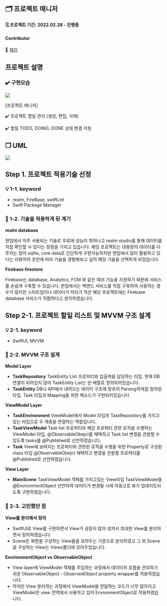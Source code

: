 ## 🗂 프로젝트 매니저

#### 🗓️ 프로젝트 기간: 2022.02.28 - 진행중

#### Contributor
🐹 [제리](https://github.com/llghdud921)


## 프로젝트 설명

### ✔️ 구현모습

![](https://i.imgur.com/U7tMJTt.gif)


[프로젝트 매니저]

✔️ 프로젝트 할일 관리 (생성, 편집, 삭제)

✔️ 할일 TODO, DOING, DONE 상태 변경 지원


## ❐ UML

![](https://i.imgur.com/V3BGscD.png)


## Step 1. 프로젝트 적용기술 선정

### 💡 1-1. keyword

- realm, FireBase, swiftLint
- Swift Package Manager

### 🤔 1-2. 기술을 적용하게 된 계기

**realm database** 

현업에서 자주 사용되는 기술로 무료에 성능이 뛰어나고 realm studio를 통해 데이터를 직접 확인할 수 있다는 장점을 가지고 있습니다.
해당 프로젝트는 대용량의 데이터를 다루지는 않아 sqlite, core data로 간단하게 구현가능하지만 현업에서 많이 활용하고 있다는 리뷰어의 조언에 따라 기술을 경험해보고 싶어 해당 기술을 선택하게 되었습니다.

**Firebase firestore**

Firebase는 database, Analytics, FCM 와 같은 여러 기능을 지원하기 때문에 서비스를 손쉽게 구축할 수 있습니다.
현업에서는 백엔드 서비스를 직접 구축하여 사용하는 경우가 많지만 스타트업이나 데이터가 처리가 적은 해당 프로젝트에는 Firebase database 서비스가 적합하다고 생각하였습니다.



## Step 2-1. 프로젝트 할일 리스트 및 MVVM 구조 설계

### 💡 2-1. keyword

- SwiftUI, MVVM

### 🤔 2-2. MVVM 구조 설계

**Model Layer**
- **TaskRepository**
    TaskEntity List 프로퍼티와 입출력을 담당하는 타입.
현재 DB 연결이 되어있지 않아 TaskEntity List는 빈 배열로 정의되어있습니다.
- **TaskEntity**
DB나 API에서 내려오는 데이터 구조에 맞추어 Parsing하게끔 정의된 타입. Task 타입과 Mapping을 위한 메소드가 구현되어있습니다.

**ViewModel Layer**

- **TaskEnvironment**
    ViewModel에서 Model 타입의 TaskRepository를 가지고있는 타입으로 두 계층을 연결하는 역할입니다.  
- **TaskViewModel**
    Task list 프로퍼티와 해당 프로퍼티 관련 로직을 수행하는 ViewModel 타입.
    @ObservableObejct를 채택하고 Task list 변경을 관찰할 수 있도록 tasks를 @Published로 선언하였습니다.
- **Task**
  View에 보여지는 프로퍼티와 관련된 로직을 수행을 위한 Property로 구성된 class 타입
    @ObservableObejct 채택하고 변경을 관찰할 프로퍼티를 @Published로 선언하였습니다.

**View Layer**  
- **MainScene**
    TaskViewModel 객체를 가지고있는 View타입
    TaskViewModel을 @EnvironmentObject 선언하여 데이터가 변경될 시에 자동으로 뷰가 업데이트되도록 구현하였습니다.

### 🤔 2-3. 고민했던 점

**View를 분리해서 정의**
- SwiftUI로 View를 구현하면서 View가 굉장히 많이 생겨서 최대한 View를 분리하면서 정의하였습니다.
- Scene은 화면을 구성하는 View들을 모아두는 기준으로 분리하였고 그 외 Scene을 구성하는 View는 Views폴더에 모아두었습니다.

**EnvironmentObject vs ObservableObject**
- View layer에 ViewModel 객체를 주입하는 과정에서 데이터의 흐름을 관리하기 쉬운 ObservableObject - ObservedObject property wrapper를 적용하였습니다.
- 하지만 View 분리하는 과정에서 ViewModel을 전달하는 코드가 너무 많아지고 ViewModel은 view 전역에서 사용하고 있어 EnvionmentObject로 적용하였습니다.
